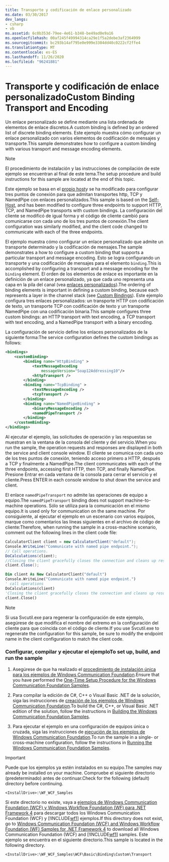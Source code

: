 ```yaml
---
title: Transporte y codificación de enlace personalizado
ms.date: 03/30/2017
dev_langs:
- csharp
- vb
ms.assetid: 6c0b353d-79ee-4e61-b348-be49ad0e9a16
ms.openlocfilehash: 00af245f49994314ca29e1f5a2debe3af2364999
ms.sourcegitcommit: bc293b14af795e0e999e3304dd40c0222cf2ffe4
ms.translationtype: MT
ms.contentlocale: es-ES
ms.lasthandoff: 11/26/2020
ms.locfileid: "96241881"
---
```

# <a name="custom-binding-transport-and-encoding"></a><span data-ttu-id="67761-102">Transporte y codificación de enlace personalizado</span><span class="sxs-lookup"><span data-stu-id="67761-102">Custom Binding Transport and Encoding</span></span>

<span data-ttu-id="67761-103">Un enlace personalizado se define mediante una lista ordenada de elementos de enlace discretos.</span><span class="sxs-lookup"><span data-stu-id="67761-103">A custom binding is defined by an ordered list of discrete binding elements.</span></span> <span data-ttu-id="67761-104">Este ejemplo muestra cómo configurar un enlace personalizado con varios elementos de codificación de mensajes y transporte.</span><span class="sxs-lookup"><span data-stu-id="67761-104">This sample demonstrates how to configure a custom binding with various transport and message encoding elements.</span></span>  
  
> [!NOTE]
> <span data-ttu-id="67761-105">El procedimiento de instalación y las instrucciones de compilación de este ejemplo se encuentran al final de este tema.</span><span class="sxs-lookup"><span data-stu-id="67761-105">The setup procedure and build instructions for this sample are located at the end of this topic.</span></span>  
  
 <span data-ttu-id="67761-106">Este ejemplo se basa en el [propio host](self-host.md)y se ha modificado para configurar tres puntos de conexión para que admitan transportes http, TCP y NamedPipe con enlaces personalizados.</span><span class="sxs-lookup"><span data-stu-id="67761-106">This sample is based on the [Self-Host](self-host.md), and has been modified to configure three endpoints to support HTTP, TCP, and NamedPipe transports with custom bindings.</span></span> <span data-ttu-id="67761-107">La configuración del cliente se modificó de igual forma y el código de cliente cambió para comunicarse con cada uno de los tres puntos de conexión.</span><span class="sxs-lookup"><span data-stu-id="67761-107">The client configuration was similarly modified, and the client code changed to communicate with each of the three endpoints.</span></span>  
  
 <span data-ttu-id="67761-108">El ejemplo muestra cómo configurar un enlace personalizado que admite un transporte determinado y la codificación de mensajes.</span><span class="sxs-lookup"><span data-stu-id="67761-108">The sample demonstrates a how to configure a custom binding that supports a particular transport and message encoding.</span></span> <span data-ttu-id="67761-109">Esto se logra configurando un transporte y una codificación de mensajes para el elemento `binding`.</span><span class="sxs-lookup"><span data-stu-id="67761-109">This is accomplished by configuring a transport and a message encoding for the `binding` element.</span></span> <span data-ttu-id="67761-110">El orden de los elementos de enlace es importante en la definición de un enlace personalizado, ya que cada uno representa una capa en la pila del canal (vea [enlaces personalizados](../extending/custom-bindings.md)).</span><span class="sxs-lookup"><span data-stu-id="67761-110">The ordering of binding elements is important in defining a custom binding, because each represents a layer in the channel stack (see [Custom Bindings](../extending/custom-bindings.md)).</span></span> <span data-ttu-id="67761-111">Este ejemplo configura tres enlaces personalizados: un transporte HTTP con codificación de texto, un transporte TCP con codificación de texto y un transporte NamedPipe con una codificación binaria.</span><span class="sxs-lookup"><span data-stu-id="67761-111">This sample configures three custom bindings: an HTTP transport with text encoding, a TCP transport with text encoding, and a NamedPipe transport with a binary encoding.</span></span>  
  
 <span data-ttu-id="67761-112">La configuración de servicio define los enlaces personalizados de la siguiente forma:</span><span class="sxs-lookup"><span data-stu-id="67761-112">The service configuration defines the custom bindings as follows:</span></span>  
  
```xml  
<bindings>  
    <customBinding>  
        <binding name="HttpBinding" >  
            <textMessageEncoding
                messageVersion="Soap12Addressing10"/>  
            <httpTransport />  
        </binding>  
        <binding name="TcpBinding" >  
            <textMessageEncoding />  
            <tcpTransport />  
        </binding>  
        <binding name="NamedPipeBinding" >  
            <binaryMessageEncoding />  
            <namedPipeTransport />  
        </binding>  
    </customBinding>  
</bindings>  
```  
  
 <span data-ttu-id="67761-113">Al ejecutar el ejemplo, las solicitudes de operación y las respuestas se muestran en la ventana de la consola del cliente y del servicio.</span><span class="sxs-lookup"><span data-stu-id="67761-113">When you run the sample, the operation requests and responses are displayed in both the service and client console window.</span></span> <span data-ttu-id="67761-114">El cliente se comunica con cada uno de los tres puntos de conexión, teniendo acceso primero a HTTP, después a TCP y finalmente a NamedPipe.</span><span class="sxs-lookup"><span data-stu-id="67761-114">The client communicates with each of the three endpoints, accessing first HTTP, then TCP, and finally NamedPipe.</span></span> <span data-ttu-id="67761-115">Presione Entrar en cada ventana de la consola para cerrar el servicio y el cliente.</span><span class="sxs-lookup"><span data-stu-id="67761-115">Press ENTER in each console window to shut down the service and client.</span></span>  
  
 <span data-ttu-id="67761-116">El enlace `namedPipeTransport` no admite las operaciones de equipo a equipo.</span><span class="sxs-lookup"><span data-stu-id="67761-116">The `namedPipeTransport` binding does not support machine-to-machine operations.</span></span> <span data-ttu-id="67761-117">Sólo se utiliza para la comunicación en el mismo equipo.</span><span class="sxs-lookup"><span data-stu-id="67761-117">It is used only for communication on the same machine.</span></span> <span data-ttu-id="67761-118">Por consiguiente, al ejecutar el ejemplo en un escenario con varios equipos, marque como comentarios las líneas siguientes en el archivo de código de cliente:</span><span class="sxs-lookup"><span data-stu-id="67761-118">Therefore, when running the sample in a cross-machine scenario, comment out the following lines in the client code file:</span></span>  
  
```csharp  
CalculatorClient client = new CalculatorClient("default");  
Console.WriteLine("Communicate with named pipe endpoint.");  
// Call operations.  
DoCalculations(client);  
//Closing the client gracefully closes the connection and cleans up resources  
client.Close();  
```  
  
```vb  
Dim client As New CalculatorClient("default")  
Console.WriteLine("Communicate with named pipe endpoint.")  
' call operations  
DoCalculations(client)  
'Closing the client gracefully closes the connection and cleans up resources  
client.Close()  
```  
  
> [!NOTE]
> <span data-ttu-id="67761-119">Si usa Svcutil.exe para regenerar la configuración de este ejemplo, asegúrese de que modifica el nombre del extremo en la configuración del cliente para que coincida con el código de cliente.</span><span class="sxs-lookup"><span data-stu-id="67761-119">If you use Svcutil.exe to regenerate the configuration for this sample, be sure to modify the endpoint name in the client configuration to match the client code.</span></span>  
  
### <a name="to-set-up-build-and-run-the-sample"></a><span data-ttu-id="67761-120">Configurar, compilar y ejecutar el ejemplo</span><span class="sxs-lookup"><span data-stu-id="67761-120">To set up, build, and run the sample</span></span>  
  
1. <span data-ttu-id="67761-121">Asegúrese de que ha realizado el [procedimiento de instalación única para los ejemplos de Windows Communication Foundation](one-time-setup-procedure-for-the-wcf-samples.md).</span><span class="sxs-lookup"><span data-stu-id="67761-121">Ensure that you have performed the [One-Time Setup Procedure for the Windows Communication Foundation Samples](one-time-setup-procedure-for-the-wcf-samples.md).</span></span>  
  
2. <span data-ttu-id="67761-122">Para compilar la edición de C#, C++ o Visual Basic .NET de la solución, siga las instrucciones de [creación de los ejemplos de Windows Communication Foundation](building-the-samples.md).</span><span class="sxs-lookup"><span data-stu-id="67761-122">To build the C#, C++, or Visual Basic .NET edition of the solution, follow the instructions in [Building the Windows Communication Foundation Samples](building-the-samples.md).</span></span>  
  
3. <span data-ttu-id="67761-123">Para ejecutar el ejemplo en una configuración de equipos única o cruzada, siga las instrucciones de [ejecución de los ejemplos de Windows Communication Foundation](running-the-samples.md).</span><span class="sxs-lookup"><span data-stu-id="67761-123">To run the sample in a single- or cross-machine configuration, follow the instructions in [Running the Windows Communication Foundation Samples](running-the-samples.md).</span></span>  
  
> [!IMPORTANT]
> <span data-ttu-id="67761-124">Puede que los ejemplos ya estén instalados en su equipo.</span><span class="sxs-lookup"><span data-stu-id="67761-124">The samples may already be installed on your machine.</span></span> <span data-ttu-id="67761-125">Compruebe el siguiente directorio (predeterminado) antes de continuar.</span><span class="sxs-lookup"><span data-stu-id="67761-125">Check for the following (default) directory before continuing.</span></span>  
>
> `<InstallDrive>:\WF_WCF_Samples`  
>
> <span data-ttu-id="67761-126">Si este directorio no existe, vaya a [ejemplos de Windows Communication Foundation (WCF) y Windows Workflow Foundation (WF) para .NET Framework 4](https://www.microsoft.com/download/details.aspx?id=21459) para descargar todos los Windows Communication Foundation (WCF) y [!INCLUDE[wf1](../../../../includes/wf1-md.md)] ejemplos.</span><span class="sxs-lookup"><span data-stu-id="67761-126">If this directory does not exist, go to [Windows Communication Foundation (WCF) and Windows Workflow Foundation (WF) Samples for .NET Framework 4](https://www.microsoft.com/download/details.aspx?id=21459) to download all Windows Communication Foundation (WCF) and [!INCLUDE[wf1](../../../../includes/wf1-md.md)] samples.</span></span> <span data-ttu-id="67761-127">Este ejemplo se encuentra en el siguiente directorio.</span><span class="sxs-lookup"><span data-stu-id="67761-127">This sample is located in the following directory.</span></span>  
>
> `<InstallDrive>:\WF_WCF_Samples\WCF\Basic\Binding\Custom\Transport`  
